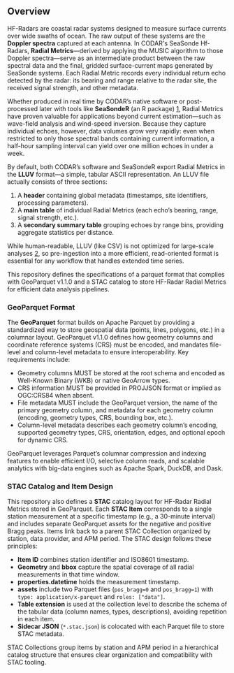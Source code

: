 ## Overview

HF-Radars are coastal radar systems designed to measure surface currents over wide swaths of ocean. The raw output of these systems are the **Doppler spectra** captured at each antenna. In CODAR's SeaSonde Hf-Radars, **Radial Metrics**—derived by applying the MUSIC algorithm to those Doppler spectra—serve as an intermediate product between the raw spectral data and the final, gridded surface-current maps generated by SeaSonde systems. Each Radial Metric records every individual return echo detected by the radar: its bearing and range relative to the radar site, the received signal strength, and other metadata.

Whether produced in real time by CODAR’s native software or post-processed later with tools like **SeaSondeR** (an R package) [1](#ref1), Radial Metrics have proven valuable for applications beyond current estimation—such as wave-field analysis and wind-speed inversion. Because they capture individual echoes, however, data volumes grow very rapidly: even when restricted to only those spectral bands containing current information, a half-hour sampling interval can yield over one million echoes in under a week.

By default, both CODAR’s software and SeaSondeR export Radial Metrics in the **LLUV** format—a simple, tabular ASCII representation. An LLUV file actually consists of three sections:
1. A **header** containing global metadata (timestamps, site identifiers, processing parameters).  
2. A **main table** of individual Radial Metrics (each echo’s bearing, range, signal strength, etc.).  
3. A **secondary summary table** grouping echoes by range bins, providing aggregate statistics per distance.

While human-readable, LLUV (like CSV) is not optimized for large-scale analyses [2](#ref2), so pre-ingestion into a more efficient, read-oriented format is essential for any workflow that handles extended time series.

This repository defines the specifications of a parquet format that complies with GeoParquet v1.1.0 and a STAC catalog to store HF-Radar Radial Metrics for efficient data analysis pipelines.

### GeoParquet Format

The **GeoParquet** format builds on Apache Parquet by providing a standardized way to store geospatial data (points, lines, polygons, etc.) in a columnar layout. GeoParquet v1.1.0 defines how geometry columns and coordinate reference systems (CRS) must be encoded, and mandates file-level and column-level metadata to ensure interoperability. Key requirements include:

- Geometry columns MUST be stored at the root schema and encoded as Well-Known Binary (WKB) or native GeoArrow types.
- CRS information MUST be provided in PROJJSON format or implied as OGC:CRS84 when absent.
- File metadata MUST include the GeoParquet version, the name of the primary geometry column, and metadata for each geometry column (encoding, geometry types, CRS, bounding box, etc.).
- Column-level metadata describes each geometry column’s encoding, supported geometry types, CRS, orientation, edges, and optional epoch for dynamic CRS.

GeoParquet leverages Parquet’s columnar compression and indexing features to enable efficient I/O, selective column reads, and scalable analytics with big-data engines such as Apache Spark, DuckDB, and Dask.

### STAC Catalog and Item Design

This repository also defines a **STAC** catalog layout for HF-Radar Radial Metrics stored in GeoParquet. Each **STAC Item** corresponds to a single station measurement at a specific timestamp (e.g., a 30-minute interval) and includes separate GeoParquet assets for the negative and positive Bragg peaks. Items link back to a parent STAC Collection organized by station, data provider, and APM period. The STAC design follows these principles:

- **Item ID** combines station identifier and ISO8601 timestamp.
- **Geometry** and **bbox** capture the spatial coverage of all radial measurements in that time window.
- **properties.datetime** holds the measurement timestamp.
- **assets** include two Parquet files (`pos_bragg=0` and `pos_bragg=1`) with `type: application/x-parquet` and `roles: ["data"]`.
- **Table extension** is used at the collection level to describe the schema of the tabular data (column names, types, descriptions), avoiding repetition in each item.
- **Sidecar JSON** (`*.stac.json`) is colocated with each Parquet file to store STAC metadata.

STAC Collections group items by station and APM period in a hierarchical catalog structure that ensures clear organization and compatibility with STAC tooling.
